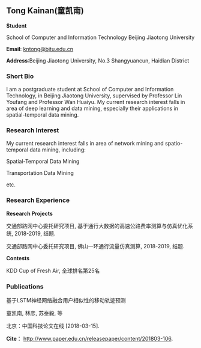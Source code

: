 ## Tong Kainan(童凯南)

**Student**

School of Computer and Information Technology
Beijing Jiaotong University

**Email**: kntong@bjtu.edu.cn

**Address**:Beijing Jiaotong University, No.3 Shangyuancun, Haidian District

### Short Bio
  I am a postgraduate student at School of Computer and Information Technology, in Beijing Jiaotong University, supervised by Professor Lin Youfang and Professor Wan Huaiyu. My current research interest falls in area of deep learning and data mining, especially their applications in spatial-temporal data mining.

### Research Interest
  My current research interest falls in area of network mining and spatio-temporal data mining, including:

  Spatial-Temporal Data Mining

  Transportation Data Mining

  etc.

### Research Experience

**Research Projects**

  交通部路网中心委托研究项目, 基于通行大数据的高速公路费率测算与仿真优化系统, 2018-2019, 结题.

  交通部路网中心委托研究项目, 佛山一环通行流量仿真测算, 2018-2019, 结题.
  
**Contests**

  KDD Cup of Fresh Air, 全球排名第25名
  
### Publications
  基于LSTM神经网络融合用户相似性的移动轨迹预测
  
  童凯南, 林彦, 苏泰毅, 等
  
  北京：中国科技论文在线 [2018-03-15]. 
  
  **Cite**： http://www.paper.edu.cn/releasepaper/content/201803-106.
